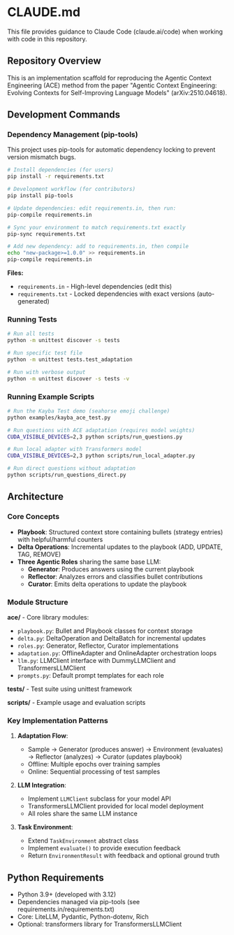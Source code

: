 # CLAUDE.md

This file provides guidance to Claude Code (claude.ai/code) when working with code in this repository.

## Repository Overview

This is an implementation scaffold for reproducing the Agentic Context Engineering (ACE) method from the paper "Agentic Context Engineering: Evolving Contexts for Self-Improving Language Models" (arXiv:2510.04618).

## Development Commands

### Dependency Management (pip-tools)
This project uses pip-tools for automatic dependency locking to prevent version mismatch bugs.

```bash
# Install dependencies (for users)
pip install -r requirements.txt

# Development workflow (for contributors)
pip install pip-tools

# Update dependencies: edit requirements.in, then run:
pip-compile requirements.in

# Sync your environment to match requirements.txt exactly
pip-sync requirements.txt

# Add new dependency: add to requirements.in, then compile
echo "new-package>=1.0.0" >> requirements.in
pip-compile requirements.in
```

**Files:**
- `requirements.in` - High-level dependencies (edit this)
- `requirements.txt` - Locked dependencies with exact versions (auto-generated)

### Running Tests
```bash
# Run all tests
python -m unittest discover -s tests

# Run specific test file
python -m unittest tests.test_adaptation

# Run with verbose output
python -m unittest discover -s tests -v
```

### Running Example Scripts
```bash
# Run the Kayba Test demo (seahorse emoji challenge)
python examples/kayba_ace_test.py

# Run questions with ACE adaptation (requires model weights)
CUDA_VISIBLE_DEVICES=2,3 python scripts/run_questions.py

# Run local adapter with Transformers model
CUDA_VISIBLE_DEVICES=2,3 python scripts/run_local_adapter.py

# Run direct questions without adaptation
python scripts/run_questions_direct.py
```

## Architecture

### Core Concepts
- **Playbook**: Structured context store containing bullets (strategy entries) with helpful/harmful counters
- **Delta Operations**: Incremental updates to the playbook (ADD, UPDATE, TAG, REMOVE)
- **Three Agentic Roles** sharing the same base LLM:
  - **Generator**: Produces answers using the current playbook
  - **Reflector**: Analyzes errors and classifies bullet contributions
  - **Curator**: Emits delta operations to update the playbook

### Module Structure

**ace/** - Core library modules:
- `playbook.py`: Bullet and Playbook classes for context storage
- `delta.py`: DeltaOperation and DeltaBatch for incremental updates
- `roles.py`: Generator, Reflector, Curator implementations
- `adaptation.py`: OfflineAdapter and OnlineAdapter orchestration loops
- `llm.py`: LLMClient interface with DummyLLMClient and TransformersLLMClient
- `prompts.py`: Default prompt templates for each role

**tests/** - Test suite using unittest framework

**scripts/** - Example usage and evaluation scripts

### Key Implementation Patterns

1. **Adaptation Flow**:
   - Sample → Generator (produces answer) → Environment (evaluates) → Reflector (analyzes) → Curator (updates playbook)
   - Offline: Multiple epochs over training samples
   - Online: Sequential processing of test samples

2. **LLM Integration**:
   - Implement `LLMClient` subclass for your model API
   - TransformersLLMClient provided for local model deployment
   - All roles share the same LLM instance

3. **Task Environment**:
   - Extend `TaskEnvironment` abstract class
   - Implement `evaluate()` to provide execution feedback
   - Return `EnvironmentResult` with feedback and optional ground truth

## Python Requirements
- Python 3.9+ (developed with 3.12)
- Dependencies managed via pip-tools (see requirements.in/requirements.txt)
- Core: LiteLLM, Pydantic, Python-dotenv, Rich
- Optional: transformers library for TransformersLLMClient